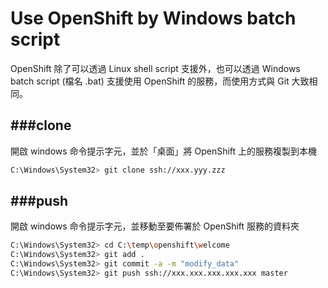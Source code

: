 # Use OpenShift by Windows batch script

OpenShift 除了可以透過 Linux shell script 支援外，也可以透過 Windows batch script (檔名 .bat) 支援使用 OpenShift 的服務，而使用方式與 Git 大致相同。

###clone
---
開啟 windows 命令提示字元，並於「桌面」將 OpenShift 上的服務複製到本機

```Bash
C:\Windows\System32> git clone ssh://xxx.yyy.zzz
```

###push
---
開啟 windows 命令提示字元，並移動至要佈署於 OpenShift 服務的資料夾

```Bash
C:\Windows\System32> cd C:\temp\openshift\welcome
C:\Windows\System32> git add .
C:\Windows\System32> git commit -a -m "modify_data"
C:\Windows\System32> git push ssh://xxx.xxx.xxx.xxx.xxx master
```

